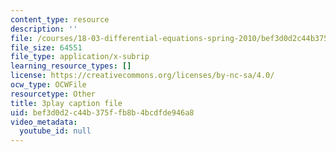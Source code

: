```yaml
---
content_type: resource
description: ''
file: /courses/18-03-differential-equations-spring-2010/bef3d0d2c44b375ffb8b4bcdfde946a8_qZHseRxAWZ8.srt
file_size: 64551
file_type: application/x-subrip
learning_resource_types: []
license: https://creativecommons.org/licenses/by-nc-sa/4.0/
ocw_type: OCWFile
resourcetype: Other
title: 3play caption file
uid: bef3d0d2-c44b-375f-fb8b-4bcdfde946a8
video_metadata:
  youtube_id: null
---
```

